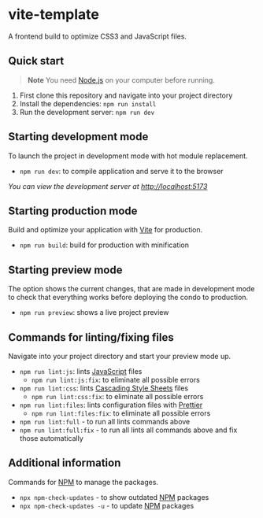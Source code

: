 # vite-template

A frontend build to optimize CSS3 and JavaScript files.

## Quick start

> **Note**
> You need [Node.js](https://github.com/nodejs) on your computer before running.

1. First clone this repository and navigate into your project directory
2. Install the dependencies: `npm run install`
3. Run the development server: `npm run dev`

## Starting development mode

To launch the project in development mode with hot module replacement.

- `npm run dev`: to compile application and serve it to the browser

_You can view the development server at <http://localhost:5173>_

## Starting production mode

Build and optimize your application with [Vite](https://github.com/vitejs/vite) for production.

- `npm run build`: build for production with minification

## Starting preview mode

The option shows the current changes, that are made in development mode to check that everything works before deploying the condo to production.

- `npm run preview`: shows a live project preview

## Commands for linting/fixing files

Navigate into your project directory and start your preview mode up.

- `npm run lint:js`: lints [JavaScript](https://www.javascript.com) files
  - `npm run lint:js:fix`: to eliminate all possible errors
- `npm run lint:css`: lints [Cascading Style Sheets](https://developer.mozilla.org/en-US/docs/Web/CSS) files
  - `npm run lint:css:fix`: to eliminate all possible errors
- `npm run lint:files`: lints configuration files with [Prettier](https://github.com/prettier/prettier)
  - `npm run lint:files:fix`: to eliminate all possible errors
- `npm run lint:full` - to run all lints commands above
- `npm run lint:full:fix` - to run all lints all commands above and fix those automatically

## Additional information

Commands for [NPM](https://www.npmjs.com) to manage the packages.

- `npx npm-check-updates` - to show outdated [NPM](https://www.npmjs.com) packages
- `npx npm-check-updates -u` - to update [NPM](https://www.npmjs.com) packages
